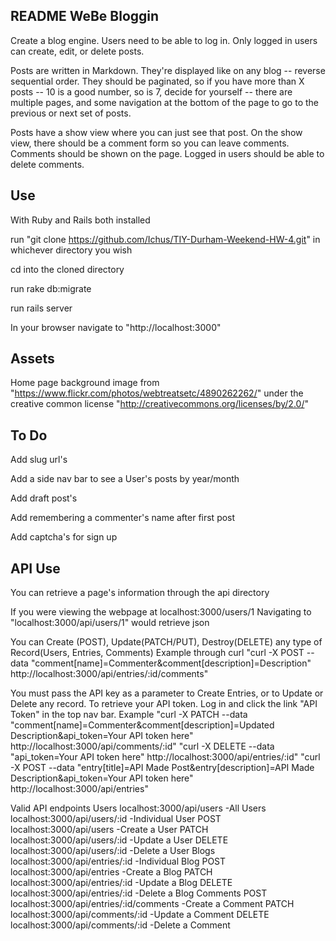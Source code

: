 README WeBe Bloggin
-------------------------
Create a blog engine. Users need to be able to log in. Only logged in users can create, edit, or delete posts.


Posts are written in Markdown. They're displayed like on any blog -- reverse sequential order. They should be paginated, so if you have more than X posts -- 10 is a good number, so is 7, decide for yourself -- there are multiple pages, and some navigation at the bottom of the page to go to the previous or next set of posts.


Posts have a show view where you can just see that post. On the show view, there should be a comment form so you can leave comments. Comments should be shown on the page. Logged in users should be able to delete comments.

Use
-------------------------
With Ruby and Rails both installed

run "git clone https://github.com/Ichus/TIY-Durham-Weekend-HW-4.git" in whichever directory you wish

cd into the cloned directory

run rake db:migrate

run rails server

In your browser navigate to "http://localhost:3000"

Assets
------------------------
Home page background image from "https://www.flickr.com/photos/webtreatsetc/4890262262/" under the creative common license "http://creativecommons.org/licenses/by/2.0/"

To Do
------------------------
Add slug url's

Add a side nav bar to see a User's posts by year/month

Add draft post's

Add remembering a commenter's name after first post

Add captcha's for sign up

API Use
------------------------
You can retrieve a page's information through the api directory

If you were viewing the webpage at localhost:3000/users/1
    Navigating to "localhost:3000/api/users/1" would retrieve json

You can Create (POST), Update(PATCH/PUT), Destroy(DELETE) any type of Record(Users, Entries, Comments)
Example through curl "curl -X POST --data "comment[name]=Commenter&comment[description]=Description" http://localhost:3000/api/entries/:id/comments"

You must pass the API key as a parameter to Create Entries, or to Update or Delete any record.
    To retrieve your API token. Log in and click the link "API Token" in the top nav bar.
    Example "curl -X PATCH --data "comment[name]=Commenter&comment[description]=Updated Description&api_token=Your API token here" http://localhost:3000/api/comments/:id"
            "curl -X DELETE --data "api_token=Your API token here" http://localhost:3000/api/entries/:id"
            "curl -X POST --data "entry[title]=API Made Post&entry[description]=API Made Description&api_token=Your API token here" http://localhost:3000/api/entries"

Valid API endpoints
    Users
        localhost:3000/api/users                        -All Users
        localhost:3000/api/users/:id                    -Individual User
        POST localhost:3000/api/users                   -Create a User
        PATCH localhost:3000/api/users/:id              -Update a User
        DELETE localhost:3000/api/users/:id             -Delete a User
    Blogs
        localhost:3000/api/entries/:id                  -Individual Blog
        POST localhost:3000/api/entries                 -Create a Blog
        PATCH localhost:3000/api/entries/:id            -Update a Blog
        DELETE localhost:3000/api/entries/:id           -Delete a Blog
    Comments
        POST localhost:3000/api/entries/:id/comments    -Create a Comment
        PATCH localhost:3000/api/comments/:id           -Update a Comment
        DELETE localhost:3000/api/comments/:id          -Delete a Comment
